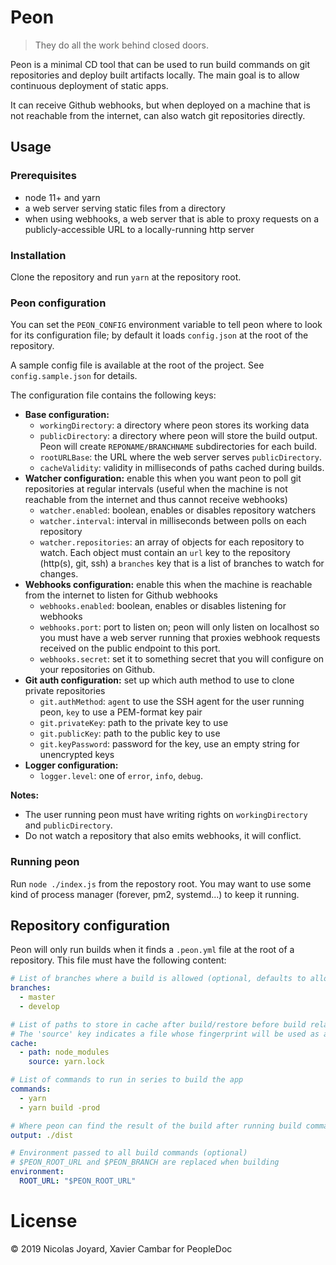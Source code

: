 # Peon

> They do all the work behind closed doors.

Peon is a minimal CD tool that can be used to run build commands on git
repositories and deploy built artifacts locally.  The main goal is to
allow continuous deployment of static apps.

It can receive Github webhooks, but when deployed on a machine that is not
reachable from the internet, can also watch git repositories directly.

## Usage

### Prerequisites

- node 11+ and yarn
- a web server serving static files from a directory
- when using webhooks, a web server that is able to proxy requests on a
  publicly-accessible URL to a locally-running http server

### Installation

Clone the repository and run `yarn` at the repository root.

### Peon configuration

You can set the `PEON_CONFIG` environment variable to tell peon where to
look for its configuration file; by default it loads `config.json` at the
root of the repository.

A sample config file is available at the root of the project. See `config.sample.json` for details.

The configuration file contains the following keys:

- **Base configuration:**
  - `workingDirectory`: a directory where peon stores its working data
  - `publicDirectory`: a directory where peon will store the build output.
    Peon will create `REPONAME/BRANCHNAME` subdirectories for each build.
  - `rootURLBase`: the URL where the web server serves `publicDirectory`.
  - `cacheValidity`: validity in milliseconds of paths cached during builds.
- **Watcher configuration:** enable this when you want peon to poll git
  repositories at regular intervals (useful when the machine is not reachable
  from the internet and thus cannot receive webhooks)
  - `watcher.enabled`: boolean, enables or disables repository watchers
  - `watcher.interval`: interval in milliseconds between polls on each
    repository
  - `watcher.repositories`: an array of objects for each repository to watch.
    Each object must contain an `url` key to the repository (http(s), git, ssh)
    a `branches` key that is a list of branches to watch for changes.
- **Webhooks configuration:** enable this when the machine is reachable from the
  internet to listen for Github webhooks
  - `webhooks.enabled`: boolean, enables or disables listening for webhooks
  - `webhooks.port`: port to listen on; peon will only listen on localhost so
    you must have a web server running that proxies webhook requests received
    on the public endpoint to this port.
  - `webhooks.secret`: set it to something secret that you will configure on
    your repositories on Github.
- **Git auth configuration:** set up which auth method to use to clone private
  repositories
  - `git.authMethod`: `agent` to use the SSH agent for the user running peon,
    `key` to use a PEM-format key pair
  - `git.privateKey`: path to the private key to use
  - `git.publicKey`: path to the public key to use
  - `git.keyPassword`: password for the key, use an empty string for unencrypted
    keys
- **Logger configuration:**
  - `logger.level`: one of `error`, `info`, `debug`.

**Notes:**
- The user running peon must have writing rights on `workingDirectory` and
  `publicDirectory`.
- Do not watch a repository that also emits webhooks, it will conflict.

### Running peon

Run `node ./index.js` from the repostory root.  You may want to use some
kind of process manager (forever, pm2, systemd...) to keep it running.

## Repository configuration

Peon will only run builds when it finds a `.peon.yml` file at the root of a
repository.  This file must have the following content:

```yaml
# List of branches where a build is allowed (optional, defaults to allowing all branches)
branches:
  - master
  - develop

# List of paths to store in cache after build/restore before build relative to the repository root
# The 'source' key indicates a file whose fingerprint will be used as a key for the cache
cache:
  - path: node_modules
    source: yarn.lock

# List of commands to run in series to build the app
commands:
  - yarn
  - yarn build -prod

# Where peon can find the result of the build after running build commands
output: ./dist

# Environment passed to all build commands (optional)
# $PEON_ROOT_URL and $PEON_BRANCH are replaced when building
environment:
  ROOT_URL: "$PEON_ROOT_URL"
```

# License

© 2019 Nicolas Joyard, Xavier Cambar for PeopleDoc
